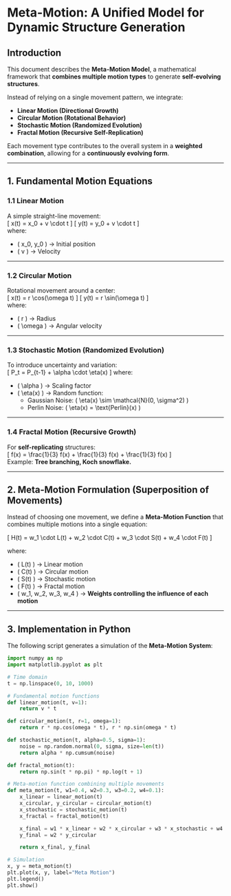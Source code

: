 # Meta-Motion: A Unified Model for Dynamic Structure Generation  

## **Introduction**  
This document describes the **Meta-Motion Model**, a mathematical framework that **combines multiple motion types** to generate **self-evolving structures**.  

Instead of relying on a single movement pattern, we integrate:  
- **Linear Motion (Directional Growth)**  
- **Circular Motion (Rotational Behavior)**  
- **Stochastic Motion (Randomized Evolution)**  
- **Fractal Motion (Recursive Self-Replication)**  

Each movement type contributes to the overall system in a **weighted combination**, allowing for a **continuously evolving form**.  

---

## **1. Fundamental Motion Equations**  

### **1.1 Linear Motion**  
A simple straight-line movement:  
\[
x(t) = x_0 + v \cdot t
\]
\[
y(t) = y_0 + v \cdot t
\]  
where:  
- \( x_0, y_0 \) → Initial position  
- \( v \) → Velocity  

---

### **1.2 Circular Motion**  
Rotational movement around a center:  
\[
x(t) = r \cos(\omega t)
\]
\[
y(t) = r \sin(\omega t)
\]  
where:  
- \( r \) → Radius  
- \( \omega \) → Angular velocity  

---

### **1.3 Stochastic Motion (Randomized Evolution)**  
To introduce uncertainty and variation:  
\[
P_t = P_{t-1} + \alpha \cdot \eta(x)
\]
where:  
- \( \alpha \) → Scaling factor  
- \( \eta(x) \) → Random function:  
  - Gaussian Noise: \( \eta(x) \sim \mathcal{N}(0, \sigma^2) \)  
  - Perlin Noise: \( \eta(x) = \text{Perlin}(x) \)  

---

### **1.4 Fractal Motion (Recursive Growth)**  
For **self-replicating** structures:  
\[
f(x) = \frac{1}{3} f(x) + \frac{1}{3} f(x) + \frac{1}{3} f(x)
\]  
Example: **Tree branching, Koch snowflake.**  

---

## **2. Meta-Motion Formulation (Superposition of Movements)**  
Instead of choosing one movement, we define a **Meta-Motion Function** that combines multiple motions into a single equation:  

\[
H(t) = w_1 \cdot L(t) + w_2 \cdot C(t) + w_3 \cdot S(t) + w_4 \cdot F(t)
\]  

where:  
- \( L(t) \) → Linear motion  
- \( C(t) \) → Circular motion  
- \( S(t) \) → Stochastic motion  
- \( F(t) \) → Fractal motion  
- \( w_1, w_2, w_3, w_4 \) → **Weights controlling the influence of each motion**  

---

## **3. Implementation in Python**  

The following script generates a simulation of the **Meta-Motion System**:

```python
import numpy as np
import matplotlib.pyplot as plt

# Time domain
t = np.linspace(0, 10, 1000)

# Fundamental motion functions
def linear_motion(t, v=1):
    return v * t

def circular_motion(t, r=1, omega=1):
    return r * np.cos(omega * t), r * np.sin(omega * t)

def stochastic_motion(t, alpha=0.5, sigma=1):
    noise = np.random.normal(0, sigma, size=len(t))
    return alpha * np.cumsum(noise)

def fractal_motion(t):
    return np.sin(t * np.pi) * np.log(t + 1)

# Meta-motion function combining multiple movements
def meta_motion(t, w1=0.4, w2=0.3, w3=0.2, w4=0.1):
    x_linear = linear_motion(t)
    x_circular, y_circular = circular_motion(t)
    x_stochastic = stochastic_motion(t)
    x_fractal = fractal_motion(t)

    x_final = w1 * x_linear + w2 * x_circular + w3 * x_stochastic + w4 * x_fractal
    y_final = w2 * y_circular  

    return x_final, y_final

# Simulation
x, y = meta_motion(t)
plt.plot(x, y, label="Meta Motion")
plt.legend()
plt.show()

